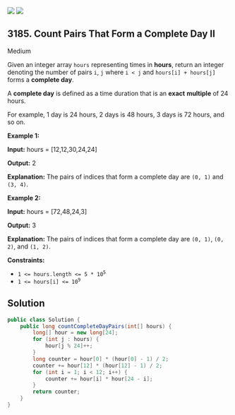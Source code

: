 [![](https://img.shields.io/github/stars/javadev/LeetCode-in-Java?label=Stars&style=flat-square)](https://github.com/javadev/LeetCode-in-Java)
[![](https://img.shields.io/github/forks/javadev/LeetCode-in-Java?label=Fork%20me%20on%20GitHub%20&style=flat-square)](https://github.com/javadev/LeetCode-in-Java/fork)

## 3185\. Count Pairs That Form a Complete Day II

Medium

Given an integer array `hours` representing times in **hours**, return an integer denoting the number of pairs `i`, `j` where `i < j` and `hours[i] + hours[j]` forms a **complete day**.

A **complete day** is defined as a time duration that is an **exact** **multiple** of 24 hours.

For example, 1 day is 24 hours, 2 days is 48 hours, 3 days is 72 hours, and so on.

**Example 1:**

**Input:** hours = [12,12,30,24,24]

**Output:** 2

**Explanation:** The pairs of indices that form a complete day are `(0, 1)` and `(3, 4)`.

**Example 2:**

**Input:** hours = [72,48,24,3]

**Output:** 3

**Explanation:** The pairs of indices that form a complete day are `(0, 1)`, `(0, 2)`, and `(1, 2)`.

**Constraints:**

*   <code>1 <= hours.length <= 5 * 10<sup>5</sup></code>
*   <code>1 <= hours[i] <= 10<sup>9</sup></code>

## Solution

```java
public class Solution {
    public long countCompleteDayPairs(int[] hours) {
        long[] hour = new long[24];
        for (int j : hours) {
            hour[j % 24]++;
        }
        long counter = hour[0] * (hour[0] - 1) / 2;
        counter += hour[12] * (hour[12] - 1) / 2;
        for (int i = 1; i < 12; i++) {
            counter += hour[i] * hour[24 - i];
        }
        return counter;
    }
}
```